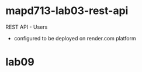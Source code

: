 # mapd713-lab03-rest-api

REST API - Users
- configured to be deployed on render.com platform
# lab09
